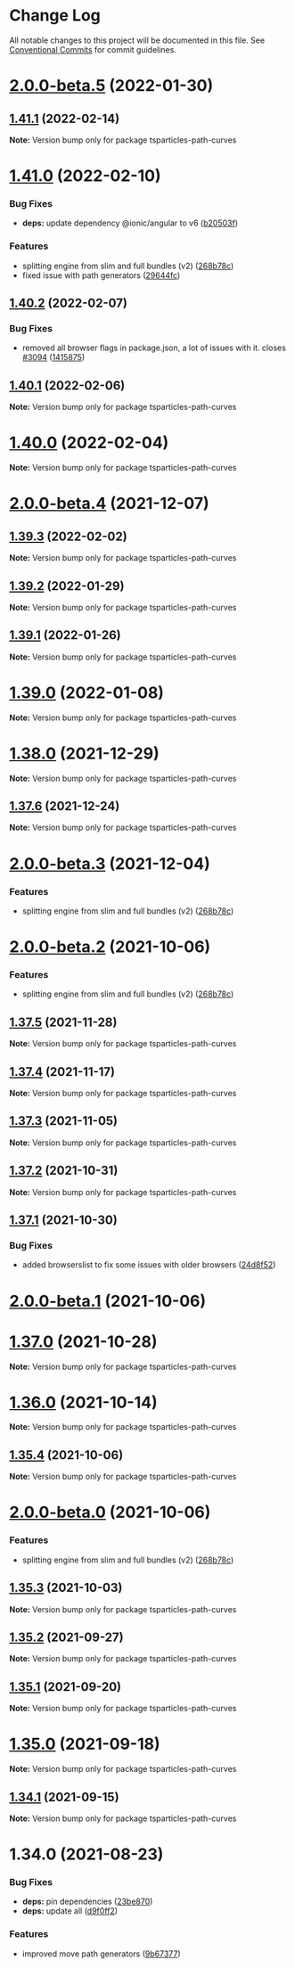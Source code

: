 # Change Log

All notable changes to this project will be documented in this file.
See [Conventional Commits](https://conventionalcommits.org) for commit guidelines.

# [2.0.0-beta.5](https://github.com/matteobruni/tsparticles/compare/tsparticles-path-curves@1.39.2...tsparticles-path-curves@2.0.0-beta.5) (2022-01-30)
## [1.41.1](https://github.com/matteobruni/tsparticles/compare/tsparticles-path-curves@1.41.0...tsparticles-path-curves@1.41.1) (2022-02-14)

**Note:** Version bump only for package tsparticles-path-curves





# [1.41.0](https://github.com/matteobruni/tsparticles/compare/tsparticles-path-curves@1.40.2...tsparticles-path-curves@1.41.0) (2022-02-10)


### Bug Fixes

* **deps:** update dependency @ionic/angular to v6 ([b20503f](https://github.com/matteobruni/tsparticles/commit/b20503ff2a29f6c8617f42c764c8a868fc334c5f))


### Features

* splitting engine from slim and full bundles (v2) ([268b78c](https://github.com/matteobruni/tsparticles/commit/268b78c12d6c54069893d27643cfe7a30f3be777))
* fixed issue with path generators ([29644fc](https://github.com/matteobruni/tsparticles/commit/29644fc7a281fae1c438dee74e43dd611ec7af07))





## [1.40.2](https://github.com/matteobruni/tsparticles/compare/tsparticles-path-curves@1.40.1...tsparticles-path-curves@1.40.2) (2022-02-07)


### Bug Fixes

* removed all browser flags in package.json, a lot of issues with it. closes [#3094](https://github.com/matteobruni/tsparticles/issues/3094) ([1415875](https://github.com/matteobruni/tsparticles/commit/14158755ec80ace4e0c520cef407b2d7f4078568))





## [1.40.1](https://github.com/matteobruni/tsparticles/compare/tsparticles-path-curves@1.40.0...tsparticles-path-curves@1.40.1) (2022-02-06)

**Note:** Version bump only for package tsparticles-path-curves





# [1.40.0](https://github.com/matteobruni/tsparticles/compare/tsparticles-path-curves@1.39.3...tsparticles-path-curves@1.40.0) (2022-02-04)

**Note:** Version bump only for package tsparticles-path-curves





# [2.0.0-beta.4](https://github.com/matteobruni/tsparticles/compare/tsparticles-path-curves@2.0.0-beta.3...tsparticles-path-curves@2.0.0-beta.4) (2021-12-07)
## [1.39.3](https://github.com/matteobruni/tsparticles/compare/tsparticles-path-curves@1.39.2...tsparticles-path-curves@1.39.3) (2022-02-02)

**Note:** Version bump only for package tsparticles-path-curves





## [1.39.2](https://github.com/matteobruni/tsparticles/compare/tsparticles-path-curves@1.39.1...tsparticles-path-curves@1.39.2) (2022-01-29)

**Note:** Version bump only for package tsparticles-path-curves





## [1.39.1](https://github.com/matteobruni/tsparticles/compare/tsparticles-path-curves@1.39.0...tsparticles-path-curves@1.39.1) (2022-01-26)

**Note:** Version bump only for package tsparticles-path-curves





# [1.39.0](https://github.com/matteobruni/tsparticles/compare/tsparticles-path-curves@1.38.0...tsparticles-path-curves@1.39.0) (2022-01-08)

**Note:** Version bump only for package tsparticles-path-curves





# [1.38.0](https://github.com/matteobruni/tsparticles/compare/tsparticles-path-curves@1.37.6...tsparticles-path-curves@1.38.0) (2021-12-29)

**Note:** Version bump only for package tsparticles-path-curves





## [1.37.6](https://github.com/matteobruni/tsparticles/compare/tsparticles-path-curves@1.37.5...tsparticles-path-curves@1.37.6) (2021-12-24)

**Note:** Version bump only for package tsparticles-path-curves





# [2.0.0-beta.3](https://github.com/matteobruni/tsparticles/compare/tsparticles-path-curves@1.37.5...tsparticles-path-curves@2.0.0-beta.3) (2021-12-04)


### Features

* splitting engine from slim and full bundles (v2) ([268b78c](https://github.com/matteobruni/tsparticles/commit/268b78c12d6c54069893d27643cfe7a30f3be777))





# [2.0.0-beta.2](https://github.com/matteobruni/tsparticles/compare/tsparticles-path-curves@1.35.4...tsparticles-path-curves@2.0.0-beta.2) (2021-10-06)


### Features

* splitting engine from slim and full bundles (v2) ([268b78c](https://github.com/matteobruni/tsparticles/commit/268b78c12d6c54069893d27643cfe7a30f3be777))
## [1.37.5](https://github.com/matteobruni/tsparticles/compare/tsparticles-path-curves@1.37.4...tsparticles-path-curves@1.37.5) (2021-11-28)

**Note:** Version bump only for package tsparticles-path-curves





## [1.37.4](https://github.com/matteobruni/tsparticles/compare/tsparticles-path-curves@1.37.3...tsparticles-path-curves@1.37.4) (2021-11-17)

**Note:** Version bump only for package tsparticles-path-curves





## [1.37.3](https://github.com/matteobruni/tsparticles/compare/tsparticles-path-curves@1.37.2...tsparticles-path-curves@1.37.3) (2021-11-05)

**Note:** Version bump only for package tsparticles-path-curves





## [1.37.2](https://github.com/matteobruni/tsparticles/compare/tsparticles-path-curves@1.37.1...tsparticles-path-curves@1.37.2) (2021-10-31)

**Note:** Version bump only for package tsparticles-path-curves





## [1.37.1](https://github.com/matteobruni/tsparticles/compare/tsparticles-path-curves@1.37.0...tsparticles-path-curves@1.37.1) (2021-10-30)


### Bug Fixes

* added browserslist to fix some issues with older browsers ([24d8f52](https://github.com/matteobruni/tsparticles/commit/24d8f520ee6934bd967d63612c828705e1dc09e2))





# [2.0.0-beta.1](https://github.com/matteobruni/tsparticles/compare/tsparticles-path-curves@2.0.0-beta.0...tsparticles-path-curves@2.0.0-beta.1) (2021-10-06)
# [1.37.0](https://github.com/matteobruni/tsparticles/compare/tsparticles-path-curves@1.36.0...tsparticles-path-curves@1.37.0) (2021-10-28)

**Note:** Version bump only for package tsparticles-path-curves





# [1.36.0](https://github.com/matteobruni/tsparticles/compare/tsparticles-path-curves@1.35.4...tsparticles-path-curves@1.36.0) (2021-10-14)

**Note:** Version bump only for package tsparticles-path-curves





## [1.35.4](https://github.com/matteobruni/tsparticles/compare/tsparticles-path-curves@1.35.3...tsparticles-path-curves@1.35.4) (2021-10-06)

**Note:** Version bump only for package tsparticles-path-curves





# [2.0.0-beta.0](https://github.com/matteobruni/tsparticles/compare/tsparticles-path-curves@1.35.3...tsparticles-path-curves@2.0.0-beta.0) (2021-10-06)


### Features

* splitting engine from slim and full bundles (v2) ([268b78c](https://github.com/matteobruni/tsparticles/commit/268b78c12d6c54069893d27643cfe7a30f3be777))





## [1.35.3](https://github.com/matteobruni/tsparticles/compare/tsparticles-path-curves@1.35.2...tsparticles-path-curves@1.35.3) (2021-10-03)

**Note:** Version bump only for package tsparticles-path-curves





## [1.35.2](https://github.com/matteobruni/tsparticles/compare/tsparticles-path-curves@1.35.1...tsparticles-path-curves@1.35.2) (2021-09-27)

**Note:** Version bump only for package tsparticles-path-curves





## [1.35.1](https://github.com/matteobruni/tsparticles/compare/tsparticles-path-curves@1.35.0...tsparticles-path-curves@1.35.1) (2021-09-20)

**Note:** Version bump only for package tsparticles-path-curves





# [1.35.0](https://github.com/matteobruni/tsparticles/compare/tsparticles-path-curves@1.34.1...tsparticles-path-curves@1.35.0) (2021-09-18)

**Note:** Version bump only for package tsparticles-path-curves





## [1.34.1](https://github.com/matteobruni/tsparticles/compare/tsparticles-path-curves@1.34.0...tsparticles-path-curves@1.34.1) (2021-09-15)

**Note:** Version bump only for package tsparticles-path-curves





# 1.34.0 (2021-08-23)


### Bug Fixes

* **deps:** pin dependencies ([23be870](https://github.com/matteobruni/tsparticles/commit/23be8708d698e1e37a18f2ed292cbccffb0f1e47))
* **deps:** update all ([d9f0ff2](https://github.com/matteobruni/tsparticles/commit/d9f0ff2f8c4ac269aaad5077492746e3da8fb422))


### Features

* improved move path generators ([9b67377](https://github.com/matteobruni/tsparticles/commit/9b67377f9208a005b122e312ad4ad3c95a50deb7))

